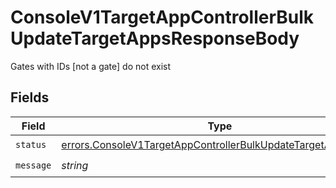# ConsoleV1TargetAppControllerBulkUpdateTargetAppsResponseBody

Gates with IDs [not a gate] do not exist


## Fields

| Field                                                                                                                                          | Type                                                                                                                                           | Required                                                                                                                                       | Description                                                                                                                                    |
| ---------------------------------------------------------------------------------------------------------------------------------------------- | ---------------------------------------------------------------------------------------------------------------------------------------------- | ---------------------------------------------------------------------------------------------------------------------------------------------- | ---------------------------------------------------------------------------------------------------------------------------------------------- |
| `status`                                                                                                                                       | [errors.ConsoleV1TargetAppControllerBulkUpdateTargetAppsStatus](../../models/errors/consolev1targetappcontrollerbulkupdatetargetappsstatus.md) | :heavy_check_mark:                                                                                                                             | N/A                                                                                                                                            |
| `message`                                                                                                                                      | *string*                                                                                                                                       | :heavy_check_mark:                                                                                                                             | N/A                                                                                                                                            |